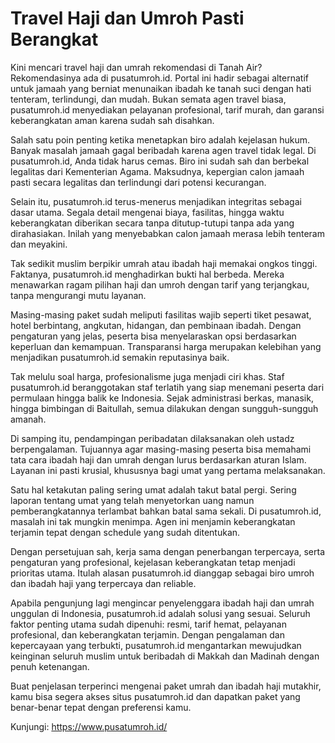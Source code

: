 # Travel Haji dan Umroh Pasti Berangkat

Kini mencari travel haji dan umrah rekomendasi di Tanah Air? Rekomendasinya ada di pusatumroh.id. Portal ini hadir sebagai alternatif untuk jamaah yang berniat menunaikan ibadah ke tanah suci dengan hati tenteram, terlindungi, dan mudah. Bukan semata agen travel biasa, pusatumroh.id menyediakan pelayanan profesional, tarif murah, dan garansi keberangkatan aman karena sudah sah disahkan.

Salah satu poin penting ketika menetapkan biro adalah kejelasan hukum. Banyak masalah jamaah gagal beribadah karena agen travel tidak legal. Di pusatumroh.id, Anda tidak harus cemas. Biro ini sudah sah dan berbekal legalitas dari Kementerian Agama. Maksudnya, kepergian calon jamaah pasti secara legalitas dan terlindungi dari potensi kecurangan.

Selain itu, pusatumroh.id terus-menerus menjadikan integritas sebagai dasar utama. Segala detail mengenai biaya, fasilitas, hingga waktu keberangkatan diberikan secara tanpa ditutup-tutupi tanpa ada yang dirahasiakan. Inilah yang menyebabkan calon jamaah merasa lebih tenteram dan meyakini.

Tak sedikit muslim berpikir umrah atau ibadah haji memakai ongkos tinggi. Faktanya, pusatumroh.id menghadirkan bukti hal berbeda. Mereka menawarkan ragam pilihan haji dan umroh dengan tarif yang terjangkau, tanpa mengurangi mutu layanan.

Masing-masing paket sudah meliputi fasilitas wajib seperti tiket pesawat, hotel berbintang, angkutan, hidangan, dan pembinaan ibadah. Dengan pengaturan yang jelas, peserta bisa menyelaraskan opsi berdasarkan keperluan dan kemampuan. Transparansi harga merupakan kelebihan yang menjadikan pusatumroh.id semakin reputasinya baik.

Tak melulu soal harga, profesionalisme juga menjadi ciri khas. Staf pusatumroh.id beranggotakan staf terlatih yang siap menemani peserta dari permulaan hingga balik ke Indonesia. Sejak administrasi berkas, manasik, hingga bimbingan di Baitullah, semua dilakukan dengan sungguh-sungguh amanah.

Di samping itu, pendampingan peribadatan dilaksanakan oleh ustadz berpengalaman. Tujuannya agar masing-masing peserta bisa memahami tata cara ibadah haji dan umrah dengan lurus berdasarkan aturan Islam. Layanan ini pasti krusial, khususnya bagi umat yang pertama melaksanakan.

Satu hal ketakutan paling sering umat adalah takut batal pergi. Sering laporan tentang umat yang telah menyetorkan uang namun pemberangkatannya terlambat bahkan batal sama sekali. Di pusatumroh.id, masalah ini tak mungkin menimpa. Agen ini menjamin keberangkatan terjamin tepat dengan schedule yang sudah ditentukan.

Dengan persetujuan sah, kerja sama dengan penerbangan terpercaya, serta pengaturan yang profesional, kejelasan keberangkatan tetap menjadi prioritas utama. Itulah alasan pusatumroh.id dianggap sebagai biro umroh dan ibadah haji yang terpercaya dan reliable.

Apabila pengunjung lagi mengincar penyelenggara ibadah haji dan umrah unggulan di Indonesia, pusatumroh.id adalah solusi yang sesuai. Seluruh faktor penting utama sudah dipenuhi: resmi, tarif hemat, pelayanan profesional, dan keberangkatan terjamin. Dengan pengalaman dan kepercayaan yang terbukti, pusatumroh.id mengantarkan mewujudkan keinginan seluruh muslim untuk beribadah di Makkah dan Madinah dengan penuh ketenangan.

Buat penjelasan terperinci mengenai paket umrah dan ibadah haji mutakhir, kamu bisa segera akses situs pusatumroh.id dan dapatkan paket yang benar-benar tepat dengan preferensi kamu.

Kunjungi: https://www.pusatumroh.id/
